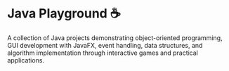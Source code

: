 # Java Playground ☕️

A collection of Java projects demonstrating object-oriented programming, GUI development with JavaFX, event handling, data structures, and algorithm implementation through interactive games and practical applications.